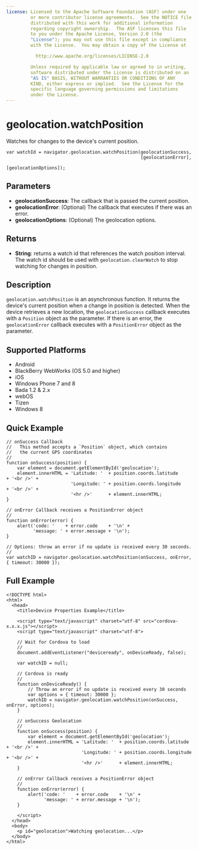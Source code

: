 ```yaml
---
license: Licensed to the Apache Software Foundation (ASF) under one
         or more contributor license agreements.  See the NOTICE file
         distributed with this work for additional information
         regarding copyright ownership.  The ASF licenses this file
         to you under the Apache License, Version 2.0 (the
         "License"); you may not use this file except in compliance
         with the License.  You may obtain a copy of the License at

           http://www.apache.org/licenses/LICENSE-2.0

         Unless required by applicable law or agreed to in writing,
         software distributed under the License is distributed on an
         "AS IS" BASIS, WITHOUT WARRANTIES OR CONDITIONS OF ANY
         KIND, either express or implied.  See the License for the
         specific language governing permissions and limitations
         under the License.
---
```


geolocation.watchPosition
=========================

Watches for changes to the device's current position.

    var watchId = navigator.geolocation.watchPosition(geolocationSuccess,
                                                      [geolocationError],
                                                      [geolocationOptions]);

Parameters
----------

- __geolocationSuccess__: The callback that is passed the current position.
- __geolocationError__: (Optional) The callback that executes if there was an error.
- __geolocationOptions__: (Optional) The geolocation options.

Returns
-------

- __String__: returns a watch id that references the watch position interval. The watch id should be used with `geolocation.clearWatch` to stop watching for changes in position.

Description
-----------

`geolocation.watchPosition` is an asynchronous function. It returns
the device's current position when a change in position is detected.
When the device retrieves a new location, the `geolocationSuccess`
callback executes with a `Position` object as the parameter.  If
there is an error, the `geolocationError` callback executes with a
`PositionError` object as the parameter.

Supported Platforms
-------------------

- Android
- BlackBerry WebWorks (OS 5.0 and higher)
- iOS
- Windows Phone 7 and 8
- Bada 1.2 & 2.x
- webOS
- Tizen
- Windows 8

Quick Example
-------------

    // onSuccess Callback
    //   This method accepts a `Position` object, which contains
    //   the current GPS coordinates
    //
    function onSuccess(position) {
        var element = document.getElementById('geolocation');
        element.innerHTML = 'Latitude: '  + position.coords.latitude      + '<br />' +
                            'Longitude: ' + position.coords.longitude     + '<br />' +
                            '<hr />'      + element.innerHTML;
    }

    // onError Callback receives a PositionError object
    //
    function onError(error) {
        alert('code: '    + error.code    + '\n' +
              'message: ' + error.message + '\n');
    }

    // Options: throw an error if no update is received every 30 seconds.
    //
    var watchID = navigator.geolocation.watchPosition(onSuccess, onError, { timeout: 30000 });

Full Example
------------

    <!DOCTYPE html>
    <html>
      <head>
        <title>Device Properties Example</title>

        <script type="text/javascript" charset="utf-8" src="cordova-x.x.x.js"></script>
        <script type="text/javascript" charset="utf-8">

        // Wait for Cordova to load
        //
        document.addEventListener("deviceready", onDeviceReady, false);

        var watchID = null;

        // Cordova is ready
        //
        function onDeviceReady() {
            // Throw an error if no update is received every 30 seconds
            var options = { timeout: 30000 };
            watchID = navigator.geolocation.watchPosition(onSuccess, onError, options);
        }
    
        // onSuccess Geolocation
        //
        function onSuccess(position) {
            var element = document.getElementById('geolocation');
            element.innerHTML = 'Latitude: '  + position.coords.latitude      + '<br />' +
                                'Longitude: ' + position.coords.longitude     + '<br />' +
                                '<hr />'      + element.innerHTML;
        }
    
	    // onError Callback receives a PositionError object
	    //
	    function onError(error) {
	        alert('code: '    + error.code    + '\n' +
	              'message: ' + error.message + '\n');
	    }

        </script>
      </head>
      <body>
        <p id="geolocation">Watching geolocation...</p>
      </body>
    </html>
